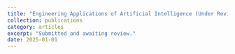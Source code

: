 ```yaml
---
title: "Engineering Applications of Artificial Intelligence (Under Review)"
collection: publications
category: articles
excerpt: "Submitted and awaiting review."
date: 2025-01-01
---
```

